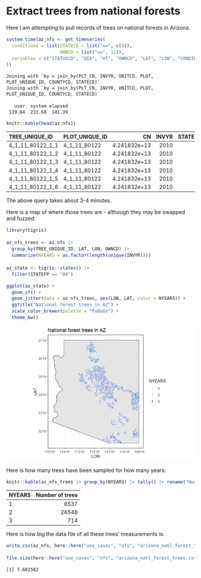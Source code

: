 # Extract trees from national forests

Here I am attempting to pull records of trees on national forests in
Arizona.

``` r
system.time(az_nfs <- get_timeseries(
  conditions = list(STATECD = list("==", c(4)),
                    OWNCD = list("==", 11)),
  variables = c("STATUSCD", "DIA", "HT", "OWNCD", "LAT", "LON", "CONDID")
))
```

    Joining with `by = join_by(PLT_CN, INVYR, UNITCD, PLOT, PLOT_UNIQUE_ID, COUNTYCD, STATECD)`
    Joining with `by = join_by(PLT_CN, INVYR, UNITCD, PLOT, PLOT_UNIQUE_ID, COUNTYCD, STATECD)`

       user  system elapsed 
     139.84  233.68  141.39 

``` r
knitr::kable(head(az_nfs))
```

| TREE_UNIQUE_ID   | PLOT_UNIQUE_ID |           CN | INVYR | STATECD | COUNTYCD | UNITCD |  PLOT | SUBP | TREE | SPCD | STATUSCD |  DIA |  HT | OWNCD |      LAT |       LON | CONDID |
|:-----------------|:---------------|-------------:|------:|--------:|---------:|-------:|------:|-----:|-----:|-----:|---------:|-----:|----:|------:|---------:|----------:|-------:|
| 4_1_11_80122_1_1 | 4_1_11_80122   | 4.241832e+13 |  2010 |       4 |       11 |      1 | 80122 |    1 |    1 |   63 |        1 |  9.5 |  19 |    11 | 33.11304 | -109.1213 |      1 |
| 4_1_11_80122_1_2 | 4_1_11_80122   | 4.241832e+13 |  2010 |       4 |       11 |      1 | 80122 |    1 |    2 |  810 |        1 |  9.3 |  19 |    11 | 33.11304 | -109.1213 |      1 |
| 4_1_11_80122_1_3 | 4_1_11_80122   | 4.241832e+13 |  2010 |       4 |       11 |      1 | 80122 |    1 |    3 |   63 |        1 |  8.8 |  12 |    11 | 33.11304 | -109.1213 |      1 |
| 4_1_11_80122_1_4 | 4_1_11_80122   | 4.241832e+13 |  2010 |       4 |       11 |      1 | 80122 |    1 |    4 |  810 |        2 |  9.4 |  12 |    11 | 33.11304 | -109.1213 |      1 |
| 4_1_11_80122_1_5 | 4_1_11_80122   | 4.241832e+13 |  2010 |       4 |       11 |      1 | 80122 |    1 |    5 |  810 |        1 |  7.1 |  14 |    11 | 33.11304 | -109.1213 |      1 |
| 4_1_11_80122_1_6 | 4_1_11_80122   | 4.241832e+13 |  2010 |       4 |       11 |      1 | 80122 |    1 |    6 |  803 |        1 | 11.8 |  18 |    11 | 33.11304 | -109.1213 |      1 |

The above query takes about 3-4 minutes.

Here is a map of where those trees are - although they may be swapped
and fuzzed:

``` r
library(tigris)

az_nfs_trees <- az_nfs |>
  group_by(TREE_UNIQUE_ID, LAT, LON, OWNCD) |>
  summarize(NYEARS = as.factor(length(unique(INVYR))))

az_state <- tigris::states() |>
  filter(STATEFP == "04")
```

``` r
ggplot(az_state) +
  geom_sf() +
  geom_jitter(data = az_nfs_trees, aes(LON, LAT, color = NYEARS)) +
  ggtitle("National forest trees in AZ") +
  scale_color_brewer(palette = "PuBuGn") +
  theme_bw()
```

![](national_forests_az_files/figure-commonmark/unnamed-chunk-4-1.png)

Here is how many trees have been sampled for how many years:

``` r
knitr::kable(az_nfs_trees |> group_by(NYEARS) |> tally() |> rename("Number of trees" = n))
```

| NYEARS | Number of trees |
|:-------|----------------:|
| 1      |            6537 |
| 2      |           26548 |
| 3      |             714 |

Here is how big the data file of all these trees’ measurements is:

``` r
write.csv(az_nfs, here::here("use_cases", "nfs", "arizona_natl_forest_trees.csv"), row.names = F)

file.size(here::here("use_cases", "nfs", "arizona_natl_forest_trees.csv"))/1e6
```

    [1] 7.602582

